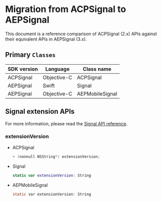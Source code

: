 # Migration from ACPSignal to AEPSignal

This document is a reference comparison of ACPSignal (2.x) APIs against their equivalent APIs in AEPSignal (3.x).

## Primary `Classes`

| SDK version | Language    | Class name      |
| ----------- | ----------- | --------------- |
| ACPSignal   | Objective-C | ACPSignal       |
| AEPSignal   | Swift       | Signal          |
| AEPSignal   | Objective-C | AEPMobileSignal |

## Signal extension APIs

For more information, please read the [Signal API reference](https://aep-sdks.gitbook.io/docs/foundation-extensions/mobile-core/signals/signal-api-reference).

### extensionVersion

- ACPSignal 

  ```objective-c
  + (nonnull NSString*) extensionVersion;
  ```

- Signal

  ```Swift
  static var extensionVersion: String
  ```
  
- AEPMobileSignal

  ```objective-c
  static var extensionVersion: String
  ```
